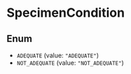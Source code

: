 # SpecimenCondition

## Enum

* `ADEQUATE` (value: `"ADEQUATE"`)
* `NOT_ADEQUATE` (value: `"NOT_ADEQUATE"`)
